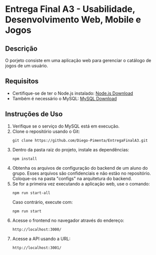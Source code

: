 # Entrega Final A3 - Usabilidade, Desenvolvimento Web, Mobile e Jogos

## Descrição

O porjeto consiste em uma aplicação web para gerenciar o catálogo de jogos de um usuário.

## Requisitos

- Certifique-se de ter o Node.js instalado: [Node.js Download](https://nodejs.org/en/download/)
- Também é necessário o MySQL: [MySQL Download](https://dev.mysql.com/downloads/mysql/)

## Instruções de Uso

1. Verifique se o serviço do MySQL está em execução.
2. Clone o repositório usando o Git:
   ```
   git clone https://github.com/Diego-Pimenta/EntregaFinalA3.git
   ```
3. Dentro da pasta raiz do projeto, instale as dependências:
   ```
   npm install
   ```
4. Obtenha os arquivos de configuração do backend de um aluno do grupo. Esses arquivos são confidenciais e não estão no repositório. Coloque-os na pasta "configs" na arquitetura do backend.
5. Se for a primeira vez executando a aplicação web, use o comando:
   ```
   npm run start-all
   ```
   Caso contrário, execute com:
   ```
   npm run start
   ```
6. Acesse o frontend no navegador através do endereço:
   ```
   http://localhost:3000/
   ```
7. Acesse a API usando a URL:
   ```
   http://localhost:3001/
   ```
